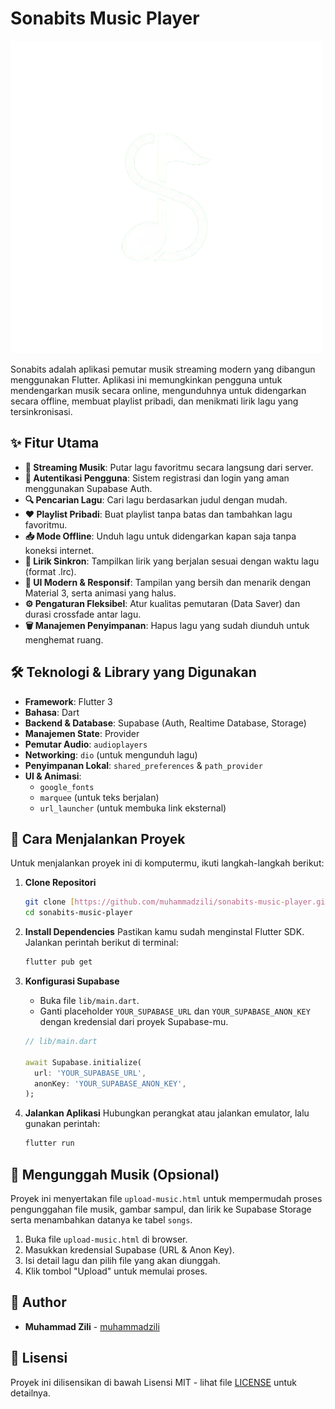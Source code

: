 # Sonabits Music Player

![Sonabits Logo](assets/icon/sona.png)

Sonabits adalah aplikasi pemutar musik streaming modern yang dibangun menggunakan Flutter. Aplikasi ini memungkinkan pengguna untuk mendengarkan musik secara online, mengunduhnya untuk didengarkan secara offline, membuat playlist pribadi, dan menikmati lirik lagu yang tersinkronisasi.

## ✨ Fitur Utama

- **🎵 Streaming Musik**: Putar lagu favoritmu secara langsung dari server.
- **🔐 Autentikasi Pengguna**: Sistem registrasi dan login yang aman menggunakan Supabase Auth.
- **🔍 Pencarian Lagu**: Cari lagu berdasarkan judul dengan mudah.
- **❤️ Playlist Pribadi**: Buat playlist tanpa batas dan tambahkan lagu favoritmu.
- **📥 Mode Offline**: Unduh lagu untuk didengarkan kapan saja tanpa koneksi internet.
- **🎤 Lirik Sinkron**: Tampilkan lirik yang berjalan sesuai dengan waktu lagu (format .lrc).
- **🎨 UI Modern & Responsif**: Tampilan yang bersih dan menarik dengan Material 3, serta animasi yang halus.
- **⚙️ Pengaturan Fleksibel**: Atur kualitas pemutaran (Data Saver) dan durasi crossfade antar lagu.
- **🗑️ Manajemen Penyimpanan**: Hapus lagu yang sudah diunduh untuk menghemat ruang.

## 🛠️ Teknologi & Library yang Digunakan

- **Framework**: Flutter 3
- **Bahasa**: Dart
- **Backend & Database**: Supabase (Auth, Realtime Database, Storage)
- **Manajemen State**: Provider
- **Pemutar Audio**: `audioplayers`
- **Networking**: `dio` (untuk mengunduh lagu)
- **Penyimpanan Lokal**: `shared_preferences` & `path_provider`
- **UI & Animasi**:
  - `google_fonts`
  - `marquee` (untuk teks berjalan)
  - `url_launcher` (untuk membuka link eksternal)

## 🚀 Cara Menjalankan Proyek

Untuk menjalankan proyek ini di komputermu, ikuti langkah-langkah berikut:

1.  **Clone Repositori**
    ```bash
    git clone [https://github.com/muhammadzili/sonabits-music-player.git](https://github.com/muhammadzili/sonabits-music-player.git)
    cd sonabits-music-player
    ```

2.  **Install Dependencies**
    Pastikan kamu sudah menginstal Flutter SDK. Jalankan perintah berikut di terminal:
    ```bash
    flutter pub get
    ```

3.  **Konfigurasi Supabase**
    - Buka file `lib/main.dart`.
    - Ganti placeholder `YOUR_SUPABASE_URL` dan `YOUR_SUPABASE_ANON_KEY` dengan kredensial dari proyek Supabase-mu.
    ```dart
    // lib/main.dart

    await Supabase.initialize(
      url: 'YOUR_SUPABASE_URL',
      anonKey: 'YOUR_SUPABASE_ANON_KEY',
    );
    ```

4.  **Jalankan Aplikasi**
    Hubungkan perangkat atau jalankan emulator, lalu gunakan perintah:
    ```bash
    flutter run
    ```

## 🎵 Mengunggah Musik (Opsional)

Proyek ini menyertakan file `upload-music.html` untuk mempermudah proses pengunggahan file musik, gambar sampul, dan lirik ke Supabase Storage serta menambahkan datanya ke tabel `songs`.

1.  Buka file `upload-music.html` di browser.
2.  Masukkan kredensial Supabase (URL & Anon Key).
3.  Isi detail lagu dan pilih file yang akan diunggah.
4.  Klik tombol "Upload" untuk memulai proses.

## 👤 Author

- **Muhammad Zili** - [muhammadzili](https://github.com/muhammadzili)

## 📄 Lisensi

Proyek ini dilisensikan di bawah Lisensi MIT - lihat file [LICENSE](LICENSE) untuk detailnya.
